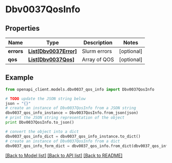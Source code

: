 # Dbv0037QosInfo


## Properties
Name | Type | Description | Notes
------------ | ------------- | ------------- | -------------
**errors** | [**List[Dbv0037Error]**](Dbv0037Error.md) | Slurm errors | [optional] 
**qos** | [**List[Dbv0037Qos]**](Dbv0037Qos.md) | Array of QOS | [optional] 

## Example

```python
from openapi_client.models.dbv0037_qos_info import Dbv0037QosInfo

# TODO update the JSON string below
json = "{}"
# create an instance of Dbv0037QosInfo from a JSON string
dbv0037_qos_info_instance = Dbv0037QosInfo.from_json(json)
# print the JSON string representation of the object
print Dbv0037QosInfo.to_json()

# convert the object into a dict
dbv0037_qos_info_dict = dbv0037_qos_info_instance.to_dict()
# create an instance of Dbv0037QosInfo from a dict
dbv0037_qos_info_form_dict = dbv0037_qos_info.from_dict(dbv0037_qos_info_dict)
```
[[Back to Model list]](../README.md#documentation-for-models) [[Back to API list]](../README.md#documentation-for-api-endpoints) [[Back to README]](../README.md)


